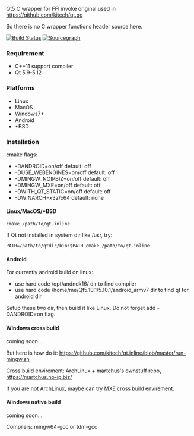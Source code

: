
Qt5 C wrapper for FFI invoke original used in https://github.com/kitech/qt.go

So there is no C wrapper functions header source here.

[![Build Status](https://travis-ci.org/kitech/qt.inline.svg?branch=master)](https://travis-ci.org/kitech/qt.inline)
[![Sourcegraph](https://sourcegraph.com/github.com/kitech/qt.inline/-/badge.svg)](https://sourcegraph.com/github.com/kitech/qt.inline?badge)

### Requirement

* C++11 support compiler
* Qt 5.9-5.12

### Platforms

* Linux
* MacOS
* Windows7+
* Android
* \*BSD

### Installation

cmake flags:
* -DANDROID=on/off default: off
* -DUSE_WEBENGINES=on/off default: off
* -DMINGW_NOIPBIZ=on/off default: off
* -DMINGW_MXE=on/off default: off
* -DWITH_QT_STATIC=on/off default: off
* -DWINARCH=x32/x64 default: none

#### Linux/MacOS/\*BSD

    cmake /path/to/qt.inline

If Qt not installed in system dir like /usr, try:

    PATH=/path/to/qtdir/bin:$PATH cmake /path/to/qt.inline
    
#### Android

For currently android build on linux: 
* use hard code /opt/andndk16/ dir to find compiler
* use hard code /home/me/Qt5.10.1/5.10.1/android_armv7 dir to find qt for android dir

Setup these two dir, then build it like Linux. Do not forget add -DANDROID=on flag.

#### Windows cross build

coming soon...

But here is how do it: https://github.com/kitech/qt.inline/blob/master/run-mingw.sh

Cross build envirement: ArchLinux + martchus's ownstuff repo, https://martchus.no-ip.biz/

If you are not ArchLinux, maybe can try MXE cross build envirement.

#### Windows native build

coming soon...

Compilers: mingw64-gcc or tdm-gcc


